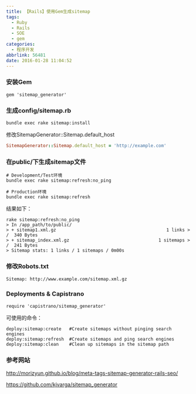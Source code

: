 ```yaml
---
title: 【Rails】使用Gem生成sitemap
tags:
  - Ruby
  - Rails
  - SOE
  - gem
categories:
  - 程序开发
abbrlink: 56481
date: 2016-01-28 11:04:52
---
```

### 安装Gem

```ruby:Gemfile
gem 'sitemap_generator'
```

### 生成config/sitemap.rb

```
bundle exec rake sitemap:install
```
修改SitemapGenerator::Sitemap.default_host

```ruby:config/sidemap.rb
SitemapGenerator::Sitemap.default_host = 'http://example.com'
```

### 在public/下生成sitemap文件
```
# Development/Test环境
bundle exec rake sitemap:refresh:no_ping

# Production环境
bundle exec rake sitemap:refresh
```

<!-- more -->

结果如下：

```
rake sitemap:refresh:no_ping
> In /app_path/to/public/
> + sitemap1.xml.gz                                          1 links > /  340 Bytes
> + sitemap_index.xml.gz                                  1 sitemaps > /  241 Bytes
> Sitemap stats: 1 links / 1 sitemaps / 0m00s
```

### 修改Robots.txt
```Robots.txt
Sitemap: http://www.example.com/sitemap.xml.gz
```

### Deployments & Capistrano

```Capfile
require 'capistrano/sitemap_generator'
```
可使用的命令：

```
deploy:sitemap:create   #Create sitemaps without pinging search engines
deploy:sitemap:refresh  #Create sitemaps and ping search engines
deploy:sitemap:clean    #Clean up sitemaps in the sitemap path
```

### 参考网站

http://morizyun.github.io/blog/meta-tags-sitemap-generator-rails-seo/

https://github.com/kjvarga/sitemap_generator
